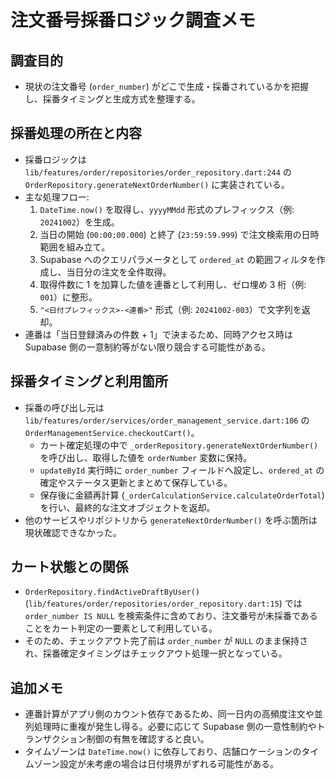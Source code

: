 # 注文番号採番ロジック調査メモ

## 調査目的
- 現状の注文番号 (`order_number`) がどこで生成・採番されているかを把握し、採番タイミングと生成方式を整理する。

## 採番処理の所在と内容
- 採番ロジックは `lib/features/order/repositories/order_repository.dart:244` の `OrderRepository.generateNextOrderNumber()` に実装されている。
- 主な処理フロー:
  1. `DateTime.now()` を取得し、`yyyyMMdd` 形式のプレフィックス（例: `20241002`）を生成。
  2. 当日の開始 (`00:00:00.000`) と終了 (`23:59:59.999`) で注文検索用の日時範囲を組み立て。
  3. Supabase へのクエリパラメータとして `ordered_at` の範囲フィルタを作成し、当日分の注文を全件取得。
  4. 取得件数に 1 を加算した値を連番として利用し、ゼロ埋め 3 桁（例: `001`）に整形。
  5. `"<日付プレフィックス>-<連番>"` 形式（例: `20241002-003`）で文字列を返却。
- 連番は「当日登録済みの件数 + 1」で決まるため、同時アクセス時は Supabase 側の一意制約等がない限り競合する可能性がある。

## 採番タイミングと利用箇所
- 採番の呼び出し元は `lib/features/order/services/order_management_service.dart:106` の `OrderManagementService.checkoutCart()`。
  - カート確定処理の中で `_orderRepository.generateNextOrderNumber()` を呼び出し、取得した値を `orderNumber` 変数に保持。
  - `updateById` 実行時に `order_number` フィールドへ設定し、`ordered_at` の確定やステータス更新とまとめて保存している。
  - 保存後に金額再計算 (`_orderCalculationService.calculateOrderTotal`) を行い、最終的な注文オブジェクトを返却。
- 他のサービスやリポジトリから `generateNextOrderNumber()` を呼ぶ箇所は現状確認できなかった。

## カート状態との関係
- `OrderRepository.findActiveDraftByUser()` (`lib/features/order/repositories/order_repository.dart:15`) では `order_number IS NULL` を検索条件に含めており、注文番号が未採番であることをカート判定の一要素として利用している。
- そのため、チェックアウト完了前は `order_number` が `NULL` のまま保持され、採番確定タイミングはチェックアウト処理一択となっている。

## 追加メモ
- 連番計算がアプリ側のカウント依存であるため、同一日内の高頻度注文や並列処理時に重複が発生し得る。必要に応じて Supabase 側の一意性制約やトランザクション制御の有無を確認すると良い。
- タイムゾーンは `DateTime.now()` に依存しており、店舗ロケーションのタイムゾーン設定が未考慮の場合は日付境界がずれる可能性がある。
